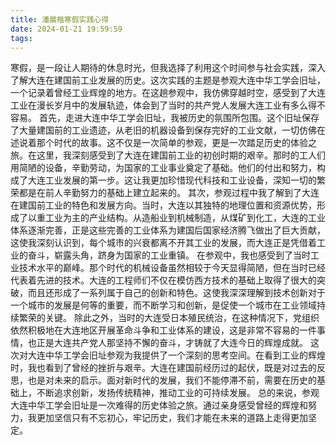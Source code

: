 ```yaml
---
title: 潘晨楷寒假实践心得
date: 2024-01-21 19:59:59
tags:
---
```

寒假，是一段让人期待的休息时光，但我选择了利用这个时间参与社会实践，深入了解大连在建国前工业发展的历史。这次实践的主题是参观大连中华工学会旧址，一个记录着曾经工业辉煌的地方。在这趟参观中，我仿佛穿越时空，感受到了大连工业在漫长岁月中的发展轨迹，体会到了当时的共产党人发展大连工业有多么得不容易。
首先，走进大连中华工学会旧址，我被历史的氛围所包围。这个旧址保存了大量建国前的工业遗迹，从老旧的机器设备到保存完好的工业文献，一切仿佛在述说着那个时代的故事。这不仅是一次简单的参观，更是一次踏足历史的体验之旅。在这里，我深刻感受到了大连在建国前工业的初创时期的艰辛。那时的工人们用简陋的设备，辛勤劳动，为国家的工业事业奠定了基础。他们的付出和努力，构成了大连工业发展的第一步。这让我更加珍惜现代科技和工业设备，深知一切的繁荣都是在前人辛勤努力的基础上建立起来的。
其次，参观过程中我了解到了大连在建国前工业的特色和发展方向。当时，大连以其独特的地理位置和资源优势，形成了以重工业为主的产业结构。从造船业到机械制造，从煤矿到化工，大连的工业体系逐渐完善，正是这些完善的工业体系为建国后国家经济腾飞做出了巨大贡献，这使我深刻认识到，每个城市的兴衰都离不开其工业的发展，而大连正是凭借着工业的奋斗，崭露头角，跻身为国家的工业重镇。
在参观中，我也感受到了当时工业技术水平的巅峰。那个时代的机械设备虽然相较于今天显得简陋，但在当时已经代表着先进的技术。大连的工程师们不仅在模仿西方技术的基础上取得了很大的突破，而且还形成了一系列属于自己的创新和特色。这使我深深理解到技术创新对于一个城市的发展是何等的重要，而不断学习和创新，是促使一个城市在工业领域持续繁荣的关键。
除此之外，当时的大连受日本殖民统治，在这种情况下，党组织依然积极地在大连地区开展革命斗争和工业体系的建设，这是非常不容易的一件事情，也正是大连共产党人那坚持不懈的奋斗，才铸就了大连今日的辉煌成就。
这次对大连中华工学会旧址参观为我提供了一个深刻的思考空间。在看到工业的辉煌时，我也看到了曾经的挫折与艰辛。大连在建国前经历过的起伏，既是对过去的反思，也是对未来的启示。面对新时代的发展，我们不能停滞不前，需要在历史的基础上，不断追求创新，发扬传统精神，推动工业的可持续发展。
总的来说，参观大连中华工学会旧址是一次难得的历史体验之旅。通过亲身感受曾经的辉煌和努力，我更加坚信只有不忘初心，牢记历史，我们才能在未来的道路上走得更加坚定。
